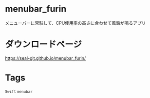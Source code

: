 # menubar_furin

メニューバーに常駐して、CPU使用率の高さに合わせて風鈴が鳴るアプリ

# ダウンロードページ
https://seal-git.github.io/menubar_furin/

# Tags

`Swift` `menubar`

